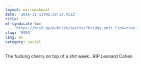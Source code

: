 ```yaml
---
layout: micropubpost
date: '2016-11-11T02:29:13.431Z'
title: ''
mf-syndicate-to:
  - 'https://brid.gy/publish/twitter?bridgy_omit_link=true'
slug: '8953'
lang: en
category: social
---
```

The fucking cherry on top of a shit week…RIP Leonard Cohen
